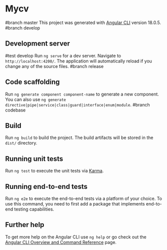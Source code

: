 # Mycv
#branch master
This project was generated with [Angular CLI](https://github.com/angular/angular-cli) version 18.0.5.
#branch develop
## Development server
#test develop
Run `ng serve` for a dev server. Navigate to `http://localhost:4200/`. The application will automatically reload if you change any of the source files.
#branch release
## Code scaffolding

Run `ng generate component component-name` to generate a new component. You can also use `ng generate directive|pipe|service|class|guard|interface|enum|module`.
#branch codebase
## Build

Run `ng build` to build the project. The build artifacts will be stored in the `dist/` directory.

## Running unit tests

Run `ng test` to execute the unit tests via [Karma](https://karma-runner.github.io).

## Running end-to-end tests

Run `ng e2e` to execute the end-to-end tests via a platform of your choice. To use this command, you need to first add a package that implements end-to-end testing capabilities.

## Further help

To get more help on the Angular CLI use `ng help` or go check out the [Angular CLI Overview and Command Reference](https://angular.dev/tools/cli) page.
